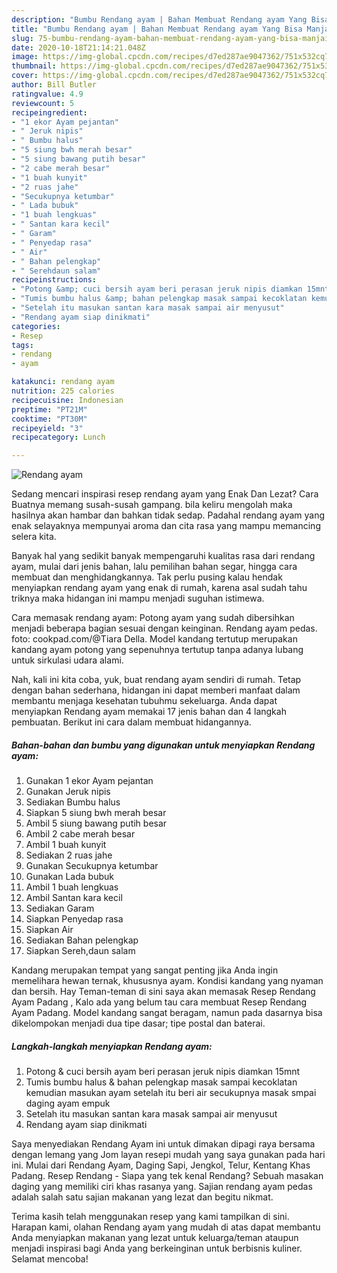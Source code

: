 ```yaml
---
description: "Bumbu Rendang ayam | Bahan Membuat Rendang ayam Yang Bisa Manjain Lidah"
title: "Bumbu Rendang ayam | Bahan Membuat Rendang ayam Yang Bisa Manjain Lidah"
slug: 75-bumbu-rendang-ayam-bahan-membuat-rendang-ayam-yang-bisa-manjain-lidah
date: 2020-10-18T21:14:21.048Z
image: https://img-global.cpcdn.com/recipes/d7ed287ae9047362/751x532cq70/rendang-ayam-foto-resep-utama.jpg
thumbnail: https://img-global.cpcdn.com/recipes/d7ed287ae9047362/751x532cq70/rendang-ayam-foto-resep-utama.jpg
cover: https://img-global.cpcdn.com/recipes/d7ed287ae9047362/751x532cq70/rendang-ayam-foto-resep-utama.jpg
author: Bill Butler
ratingvalue: 4.9
reviewcount: 5
recipeingredient:
- "1 ekor Ayam pejantan"
- " Jeruk nipis"
- " Bumbu halus"
- "5 siung bwh merah besar"
- "5 siung bawang putih besar"
- "2 cabe merah besar"
- "1 buah kunyit"
- "2 ruas jahe"
- "Secukupnya ketumbar"
- " Lada bubuk"
- "1 buah lengkuas"
- " Santan kara kecil"
- " Garam"
- " Penyedap rasa"
- " Air"
- " Bahan pelengkap"
- " Serehdaun salam"
recipeinstructions:
- "Potong &amp; cuci bersih ayam beri perasan jeruk nipis diamkan 15mnt"
- "Tumis bumbu halus &amp; bahan pelengkap masak sampai kecoklatan kemudian masukan ayam setelah itu beri air secukupnya masak smpai daging ayam empuk"
- "Setelah itu masukan santan kara masak sampai air menyusut"
- "Rendang ayam siap dinikmati"
categories:
- Resep
tags:
- rendang
- ayam

katakunci: rendang ayam 
nutrition: 225 calories
recipecuisine: Indonesian
preptime: "PT21M"
cooktime: "PT30M"
recipeyield: "3"
recipecategory: Lunch

---
```



![Rendang ayam](https://img-global.cpcdn.com/recipes/d7ed287ae9047362/751x532cq70/rendang-ayam-foto-resep-utama.jpg)

Sedang mencari inspirasi resep rendang ayam yang Enak Dan Lezat? Cara Buatnya memang susah-susah gampang. bila keliru mengolah maka hasilnya akan hambar dan bahkan tidak sedap. Padahal rendang ayam yang enak selayaknya mempunyai aroma dan cita rasa yang mampu memancing selera kita.

Banyak hal yang sedikit banyak mempengaruhi kualitas rasa dari rendang ayam, mulai dari jenis bahan, lalu pemilihan bahan segar, hingga cara membuat dan menghidangkannya. Tak perlu pusing kalau hendak menyiapkan rendang ayam yang enak di rumah, karena asal sudah tahu triknya maka hidangan ini mampu menjadi suguhan istimewa.

Cara memasak rendang ayam: Potong ayam yang sudah dibersihkan menjadi beberapa bagian sesuai dengan keinginan. Rendang ayam pedas. foto: cookpad.com/@Tiara Della. Model kandang tertutup merupakan kandang ayam potong yang sepenuhnya tertutup tanpa adanya lubang untuk sirkulasi udara alami.


Nah, kali ini kita coba, yuk, buat rendang ayam sendiri di rumah. Tetap dengan bahan sederhana, hidangan ini dapat memberi manfaat dalam membantu menjaga kesehatan tubuhmu sekeluarga. Anda dapat menyiapkan Rendang ayam memakai 17 jenis bahan dan 4 langkah pembuatan. Berikut ini cara dalam membuat hidangannya.

<!--inarticleads1-->

##### Bahan-bahan dan bumbu yang digunakan untuk menyiapkan Rendang ayam:

1. Gunakan 1 ekor Ayam pejantan
1. Gunakan  Jeruk nipis
1. Sediakan  Bumbu halus
1. Siapkan 5 siung bwh merah besar
1. Ambil 5 siung bawang putih besar
1. Ambil 2 cabe merah besar
1. Ambil 1 buah kunyit
1. Sediakan 2 ruas jahe
1. Gunakan Secukupnya ketumbar
1. Gunakan  Lada bubuk
1. Ambil 1 buah lengkuas
1. Ambil  Santan kara kecil
1. Sediakan  Garam
1. Siapkan  Penyedap rasa
1. Siapkan  Air
1. Sediakan  Bahan pelengkap
1. Siapkan  Sereh,daun salam


Kandang merupakan tempat yang sangat penting jika Anda ingin memelihara hewan ternak, khususnya ayam. Kondisi kandang yang nyaman dan bersih. Hay Teman-teman di sini saya akan memasak Resep Rendang Ayam Padang , Kalo ada yang belum tau cara membuat Resep Rendang Ayam Padang. Model kandang sangat beragam, namun pada dasarnya bisa dikelompokan menjadi dua tipe dasar; tipe postal dan baterai. 

<!--inarticleads2-->

##### Langkah-langkah menyiapkan Rendang ayam:

1. Potong &amp; cuci bersih ayam beri perasan jeruk nipis diamkan 15mnt
1. Tumis bumbu halus &amp; bahan pelengkap masak sampai kecoklatan kemudian masukan ayam setelah itu beri air secukupnya masak smpai daging ayam empuk
1. Setelah itu masukan santan kara masak sampai air menyusut
1. Rendang ayam siap dinikmati


Saya menyediakan Rendang Ayam ini untuk dimakan dipagi raya bersama dengan lemang yang Jom layan resepi mudah yang saya gunakan pada hari ini. Mulai dari Rendang Ayam, Daging Sapi, Jengkol, Telur, Kentang Khas Padang. Resep Rendang - Siapa yang tek kenal Rendang? Sebuah masakan daging yang memiliki ciri khas rasanya yang. Sajian rendang ayam pedas adalah salah satu sajian makanan yang lezat dan begitu nikmat. 

Terima kasih telah menggunakan resep yang kami tampilkan di sini. Harapan kami, olahan Rendang ayam yang mudah di atas dapat membantu Anda menyiapkan makanan yang lezat untuk keluarga/teman ataupun menjadi inspirasi bagi Anda yang berkeinginan untuk berbisnis kuliner. Selamat mencoba!
